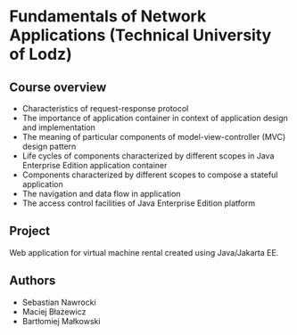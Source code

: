 # Fundamentals of Network Applications (Technical University of Lodz)

## Course overview
- Characteristics of request-response protocol
- The importance of application container in context of application design and implementation
- The meaning of particular components of model-view-controller (MVC) design pattern
- Life cycles of components characterized by different scopes in Java Enterprise Edition application container
- Components characterized by different scopes to compose a stateful application
- The navigation and data flow in application
- The access control facilities of Java Enterprise Edition platform

## Project
Web application for virtual machine rental created using Java/Jakarta EE.

## Authors
- Sebastian Nawrocki
- Maciej Błażewicz
- Bartłomiej Małkowski
